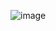 ![image](https://user-images.githubusercontent.com/75504698/227055449-614de46e-b2b9-4185-9941-102fff829e31.png)
